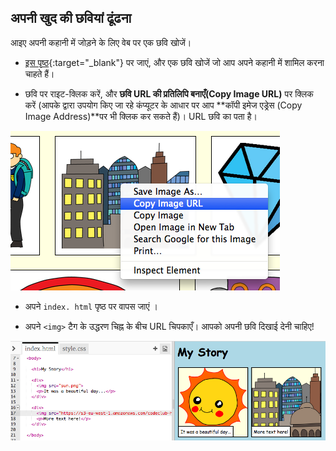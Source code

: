 ## अपनी खुद की छवियां ढूंढना

आइए अपनी कहानी में जोड़ने के लिए वेब पर एक छवि खोजें।

+ [इस पृष्ठ](http://jumpto.cc/html-images){:target="_blank"} पर जाएं, और एक छवि खोजें जो आप अपने कहानी में शामिल करना चाहते हैं।

+ छवि पर राइट-क्लिक करें, और **छवि URL की प्रतिलिपि बनाएँ(Copy Image URL)** पर क्लिक करें (आपके द्वारा उपयोग किए जा रहे कंप्यूटर के आधार पर आप **कॉपी इमेज एड्रेस (Copy Image Address)**पर भी क्लिक कर सकते हैं)। URL छवि का पता है।

![screenshot](images/story-url.png)

+ अपने `index. html` पृष्ठ पर वापस जाएं ।

+ अपने `<img>` टैग के उद्धरण चिह्न के बीच URL चिपकाएँ। आपको अपनी छवि दिखाई देनी चाहिए!

![screenshot](images/story-image.png)